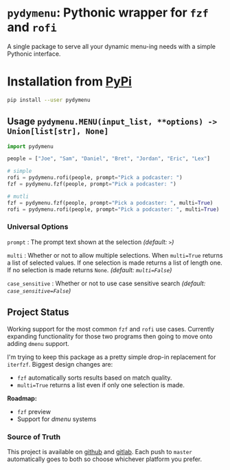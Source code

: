 # `pydymenu`: Pythonic wrapper for `fzf` and `rofi`

A single package to serve all your dynamic menu-ing needs with a simple Pythonic 
interface.

# Installation from [PyPi](https://pypi.org/project/pydymenu/)

```bash
pip install --user pydymenu
```

## Usage `pydymenu.MENU(input_list, **options) -> Union[list[str], None]`

```python
import pydymenu

people = ["Joe", "Sam", "Daniel", "Bret", "Jordan", "Eric", "Lex"]

# simple
rofi = pydymenu.rofi(people, prompt="Pick a podcaster: ")
fzf = pydymenu.fzf(people, prompt="Pick a podcaster: ")

# mutli
fzf = pydymenu.fzf(people, prompt="Pick a podcaster: ", multi=True)
rofi = pydymenu.rofi(people, prompt="Pick a podcaster: ", multi=True)
```

### Universal Options

`prompt`
: The prompt text shown at the selection _(default: ` > `)_

`multi`
: Whether or not to allow multiple selections. When `multi=True` returns a list 
of selected values. If one selection is made returns a list of length one. If no 
selection is made returns `None`. _(default: `multi=False`)_

`case_sensitive`
: Whether or not to use case sensitive search _(default: 
`case_sensitive=False`)_

## Project Status

Working support for the most common `fzf` and `rofi` use cases. Currently 
expanding functionality for those two programs then going to move onto adding 
`dmenu` support.

I'm trying to keep this package as a pretty simple drop-in replacement for 
`iterfzf`. Biggest design changes are:

- `fzf` automatically sorts results based on match quality.
- `multi=True` returns a list even if only one selection is made.


**Roadmap:**

- `fzf` preview
- Support for _dmenu_ systems

### Source of Truth

This project is available on [github](https://github.com/gikeymarcia/pydymenu) 
and
[gitlab](https://gitlab.com/gikeymarcia/pydymenu). Each push to `master` 
automatically goes to both so choose whichever platform you prefer.
